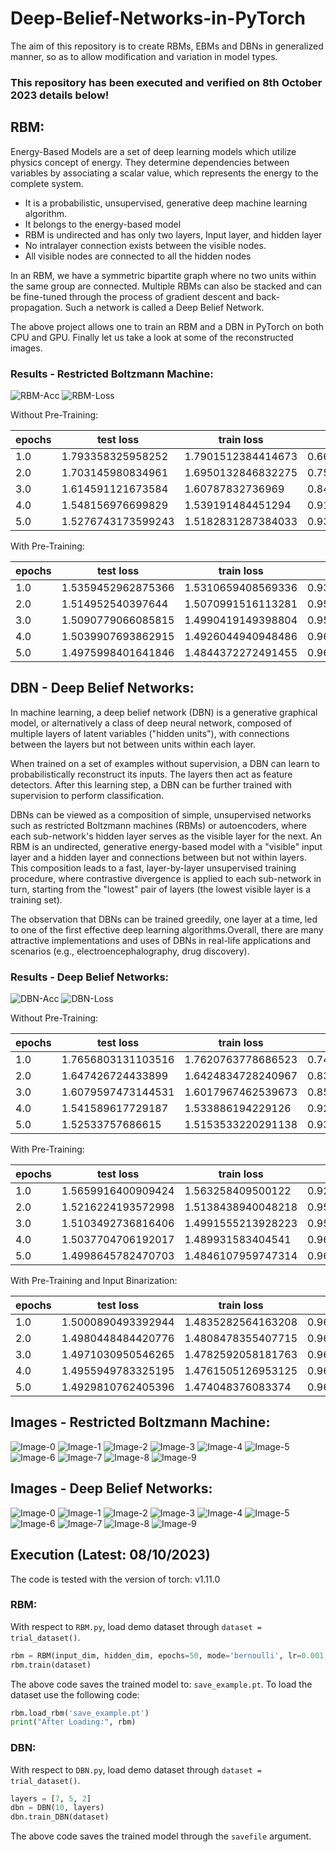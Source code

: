 # Deep-Belief-Networks-in-PyTorch
The aim of this repository is to create RBMs, EBMs and DBNs in generalized manner, so as to allow modification and variation in model types.

### This repository has been executed and verified on 8th October 2023 details below!

## RBM:

Energy-Based Models are a set of deep learning models which utilize physics concept of energy. They determine dependencies between variables by associating a scalar value, which represents the energy to the complete system.

* It is a probabilistic, unsupervised, generative deep machine learning algorithm.
* It belongs to the energy-based model
* RBM is undirected and has only two layers, Input layer, and hidden layer
* No intralayer connection exists between the visible nodes. 
* All visible nodes are connected to all the hidden nodes

In an RBM, we have a symmetric bipartite graph where no two units within the same group are connected. Multiple RBMs can also be stacked and can be fine-tuned through the process of gradient descent and back-propagation. Such a network is called a Deep Belief Network.

The above project allows one to train an RBM and a DBN in PyTorch on both CPU and GPU. Finally let us take a look at some of the reconstructed images.

### Results - Restricted Boltzmann Machine:

![RBM-Acc](./images/RBM_acc.jpg)
![RBM-Loss](./images/RBM_loss.jpg)

Without Pre-Training:


epochs | test loss | train loss | test acc | train acc
---|---|---|---|---
1.0 | 1.793358325958252 | 1.7901512384414673 | 0.6681372549019607 | 0.672005772005772
2.0 | 1.703145980834961 | 1.6950132846832275 | 0.7593837535014005 | 0.7689033189033189
3.0 | 1.614591121673584 | 1.60787832736969 | 0.8499299719887955 | 0.8563492063492063
4.0 | 1.548156976699829 | 1.539191484451294 | 0.9173669467787114 | 0.9269119769119769
5.0 | 1.5276743173599243 | 1.5182831287384033 | 0.9369047619047619 | 0.9461760461760462


With Pre-Training:


epochs | test loss | train loss | test acc | train acc
---|---|---|---|---
1.0 | 1.5359452962875366 | 1.5310659408569336 | 0.9349439775910364 | 0.9391053391053391
2.0 | 1.514952540397644 | 1.5070991516113281 | 0.9525210084033613 | 0.9602813852813853
3.0 | 1.5090779066085815 | 1.4990419149398804 | 0.9563025210084034 | 0.9665584415584415
4.0 | 1.5039907693862915 | 1.4926044940948486 | 0.9602941176470589 | 0.9722943722943723
5.0 | 1.4975998401641846 | 1.4844372272491455 | 0.9669467787114846 | 0.9796536796536797


## DBN - Deep Belief Networks:

In machine learning, a deep belief network (DBN) is a generative graphical model, or alternatively a class of deep neural network, composed of multiple layers of latent variables ("hidden units"), with connections between the layers but not between units within each layer.


When trained on a set of examples without supervision, a DBN can learn to probabilistically reconstruct its inputs. The layers then act as feature detectors. After this learning step, a DBN can be further trained with supervision to perform classification.


DBNs can be viewed as a composition of simple, unsupervised networks such as restricted Boltzmann machines (RBMs) or autoencoders, where each sub-network's hidden layer serves as the visible layer for the next. An RBM is an undirected, generative energy-based model with a "visible" input layer and a hidden layer and connections between but not within layers. This composition leads to a fast, layer-by-layer unsupervised training procedure, where contrastive divergence is applied to each sub-network in turn, starting from the "lowest" pair of layers (the lowest visible layer is a training set).


The observation that DBNs can be trained greedily, one layer at a time, led to one of the first effective deep learning algorithms.Overall, there are many attractive implementations and uses of DBNs in real-life applications and scenarios (e.g., electroencephalography, drug discovery).

### Results - Deep Belief Networks:

![DBN-Acc](./images/DBN_acc.jpg)
![DBN-Loss](./images/DBN_loss.jpg)


Without Pre-Training:


epochs | test loss | train loss | test acc | train acc
---|---|---|---|---
1.0 | 1.7656803131103516 | 1.7620763778686523 | 0.7411764705882353 | 0.745021645021645
2.0 | 1.647426724433899 | 1.6424834728240967 | 0.8315826330532213 | 0.837049062049062
3.0 | 1.6079597473144531 | 1.6017967462539673 | 0.8528011204481792 | 0.8601731601731601
4.0 | 1.541589617729187 | 1.533886194229126 | 0.9266806722689076 | 0.9341269841269841
5.0 | 1.52533757686615 | 1.5153533220291138 | 0.9397759103641457 | 0.9494949494949495


With Pre-Training:


epochs | test loss | train loss | test acc | train acc
---|---|---|---|---
1.0 | 1.5659916400909424 | 1.563258409500122 | 0.9289915966386555 | 0.9310966810966811
2.0 | 1.5216224193572998 | 1.5138438940048218 | 0.9504901960784313 | 0.9579004329004329
3.0 | 1.5103492736816406 | 1.4991555213928223 | 0.9566526610644258 | 0.9685425685425686
4.0 | 1.5037704706192017 | 1.489931583404541 | 0.9618347338935574 | 0.9756132756132756
5.0 | 1.4998645782470703 | 1.4846107959747314 | 0.9647759103641457 | 0.9790764790764791


With Pre-Training and Input Binarization:


epochs | test loss | train loss | test acc | train acc
---|---|---|---|---
1.0 | 1.5000890493392944 | 1.4835282564163208 | 0.9633053221288516 | 0.9796176046176046
2.0 | 1.4980448484420776 | 1.4808478355407715 | 0.9640056022408964 | 0.9820707070707071
3.0 | 1.4971030950546265 | 1.4782592058181763 | 0.965546218487395 | 0.9841269841269841
4.0 | 1.4955949783325195 | 1.4761505126953125 | 0.9670868347338936 | 0.986002886002886
5.0 | 1.4929810762405396 | 1.474048376083374 | 0.9694677871148459 | 0.9876623376623377


## Images - Restricted Boltzmann Machine:

![Image-0](./images_RBM/0.jpg)
![Image-1](./images_RBM/1.jpg)
![Image-2](./images_RBM/2.jpg)
![Image-3](./images_RBM/3.jpg)
![Image-4](./images_RBM/4.jpg)
![Image-5](./images_RBM/5.jpg)
![Image-6](./images_RBM/6.jpg)
![Image-7](./images_RBM/7.jpg)
![Image-8](./images_RBM/8.jpg)
![Image-9](./images_RBM/9.jpg)


## Images - Deep Belief Networks:

![Image-0](./images_DBN/0.jpg)
![Image-1](./images_DBN/1.jpg)
![Image-2](./images_DBN/2.jpg)
![Image-3](./images_DBN/3.jpg)
![Image-4](./images_DBN/4.jpg)
![Image-5](./images_DBN/5.jpg)
![Image-6](./images_DBN/6.jpg)
![Image-7](./images_DBN/7.jpg)
![Image-8](./images_DBN/8.jpg)
![Image-9](./images_DBN/9.jpg)

## Execution (Latest: 08/10/2023)

The code is tested with the version of torch: v1.11.0

### RBM:
With respect to `RBM.py`, load demo dataset through `dataset = trial_dataset()`.

```py
rbm = RBM(input_dim, hidden_dim, epochs=50, mode='bernoulli', lr=0.001, optimizer='adam', gpu=True, savefile='save_example.pt', early_stopping_patience=50)
rbm.train(dataset)
```

The above code saves the trained model to: `save_example.pt`. To load the dataset use the following code:

```py
rbm.load_rbm('save_example.pt')
print("After Loading:", rbm)
```

### DBN:

With respect to `DBN.py`, load demo dataset through `dataset = trial_dataset()`.
	
```py
layers = [7, 5, 2]
dbn = DBN(10, layers)
dbn.train_DBN(dataset)
```

The above code saves the trained model through the `savefile` argument. 
